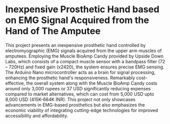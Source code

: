 # Inexpensive Prosthetic Hand based on EMG Signal Acquired from the Hand of The Amputee
 This project presents an inexpensive prosthetic hand controlled by electromyographic (EMG) signals acquired from the upper arm muscles of amputees. Employing the Muscle BioAmp Candy provided by Upside Down Labs, which consists of a compact muscle sensor with a bandpass filter (72 – 720Hz) and fixed gain (x2420), the system ensures precise EMG sensing. The Arduino Nano microcontroller acts as a brain for signal processing, enhancing the prosthetic hand's responsiveness. Remarkably cost-effective, the overall system along with the Muscle BioAmp Candy costs around only 3,000 rupees or 37 USD significantly reducing expenses compared to market alternatives, which can cost from 5,000 USD upto 8,000 USD (415K-664K INR). This project not only showcases advancements in EMG-based prosthetics but also emphasizes the economic viability of integrating cutting-edge technologies for improved accessibility and affordability.
